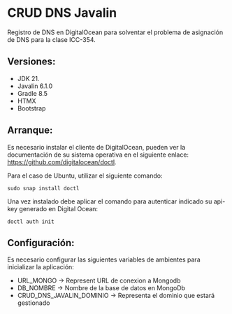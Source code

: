 # CRUD DNS Javalin

Registro de DNS en DigitalOcean para solventar el problema de asignación de DNS 
para la clase ICC-354.

## Versiones:

- JDK 21.
- Javalin 6.1.0
- Gradle 8.5
- HTMX
- Bootstrap

## Arranque:

Es necesario instalar el cliente de DigitalOcean, 
pueden ver la documentación de su sistema operativa en el siguiente enlace: https://github.com/digitalocean/doctl.

Para el caso de Ubuntu, utilizar el siguiente comando:

```
sudo snap install doctl
```

Una vez instalado debe aplicar el comando para autenticar 
indicado su api-key generado en Digital Ocean:

```
doctl auth init
```

## Configuración:

Es necesario configurar las siguientes variables de ambientes para inicializar la aplicación:

- URL_MONGO -> Represent URL de conexion a Mongodb
- DB_NOMBRE -> Nombre de la base de datos en MongoDb
- CRUD_DNS_JAVALIN_DOMINIO -> Representa el dominio que estará gestionado